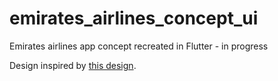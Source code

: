 # emirates_airlines_concept_ui

Emirates airlines app concept recreated in Flutter - in progress

Design inspired by [this design](https://dribbble.com/shots/13985451-Micro-interaction-Emirates-Airlines).
